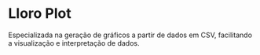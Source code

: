 # Lloro Plot

Especializada na geração de gráficos a partir de dados em CSV, facilitando a visualização e interpretação de dados.